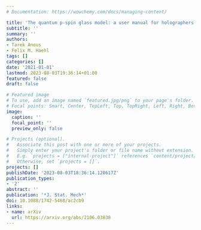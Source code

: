 ```yaml
---
# Documentation: https://wowchemy.com/docs/managing-content/

title: 'The quantum p-spin glass model: a user manual for holographers'
subtitle: ''
summary: ''
authors:
- Tarek Anous
- Felix M. Haehl
tags: []
categories: []
date: '2021-01-01'
lastmod: 2023-08-03T19:36:14+01:00
featured: false
draft: false

# Featured image
# To use, add an image named `featured.jpg/png` to your page's folder.
# Focal points: Smart, Center, TopLeft, Top, TopRight, Left, Right, BottomLeft, Bottom, BottomRight.
image:
  caption: ''
  focal_point: ''
  preview_only: false

# Projects (optional).
#   Associate this post with one or more of your projects.
#   Simply enter your project's folder or file name without extension.
#   E.g. `projects = ["internal-project"]` references `content/project/deep-learning/index.md`.
#   Otherwise, set `projects = []`.
projects: []
publishDate: '2023-08-03T18:36:14.120617Z'
publication_types:
- '2'
abstract: ''
publication: '*J. Stat. Mech*'
doi: 10.1088/1742-5468/ac2cb9
links:
- name: arXiv
  url: https://arxiv.org/abs/2106.03838
---
```

